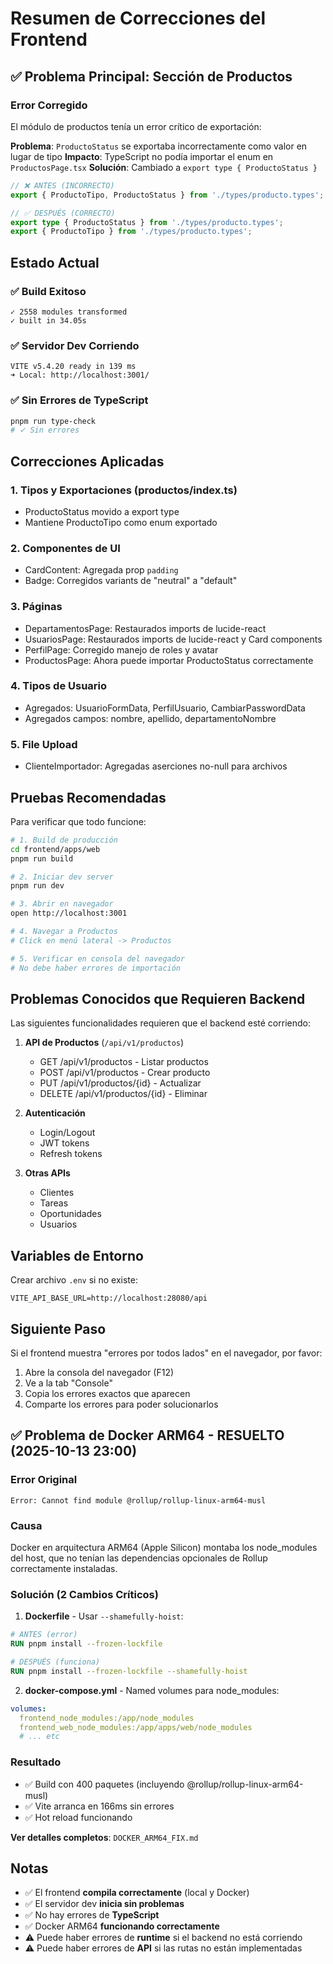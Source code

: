 # Resumen de Correcciones del Frontend

## ✅ Problema Principal: Sección de Productos

### Error Corregido
El módulo de productos tenía un error crítico de exportación:

**Problema**: `ProductoStatus` se exportaba incorrectamente como valor en lugar de tipo
**Impacto**: TypeScript no podía importar el enum en `ProductosPage.tsx`
**Solución**: Cambiado a `export type { ProductoStatus }`

```typescript
// ❌ ANTES (INCORRECTO)
export { ProductoTipo, ProductoStatus } from './types/producto.types';

// ✅ DESPUÉS (CORRECTO)
export type { ProductoStatus } from './types/producto.types';
export { ProductoTipo } from './types/producto.types';
```

## Estado Actual

### ✅ Build Exitoso
```
✓ 2558 modules transformed
✓ built in 34.05s
```

### ✅ Servidor Dev Corriendo
```
VITE v5.4.20 ready in 139 ms
➜ Local: http://localhost:3001/
```

### ✅ Sin Errores de TypeScript
```bash
pnpm run type-check
# ✓ Sin errores
```

## Correcciones Aplicadas

### 1. Tipos y Exportaciones (productos/index.ts)
- ProductoStatus movido a export type
- Mantiene ProductoTipo como enum exportado

### 2. Componentes de UI
- CardContent: Agregada prop `padding`
- Badge: Corregidos variants de "neutral" a "default"

### 3. Páginas
- DepartamentosPage: Restaurados imports de lucide-react
- UsuariosPage: Restaurados imports de lucide-react y Card components
- PerfilPage: Corregido manejo de roles y avatar
- ProductosPage: Ahora puede importar ProductoStatus correctamente

### 4. Tipos de Usuario
- Agregados: UsuarioFormData, PerfilUsuario, CambiarPasswordData
- Agregados campos: nombre, apellido, departamentoNombre

### 5. File Upload
- ClienteImportador: Agregadas aserciones no-null para archivos

## Pruebas Recomendadas

Para verificar que todo funcione:

```bash
# 1. Build de producción
cd frontend/apps/web
pnpm run build

# 2. Iniciar dev server
pnpm run dev

# 3. Abrir en navegador
open http://localhost:3001

# 4. Navegar a Productos
# Click en menú lateral -> Productos

# 5. Verificar en consola del navegador
# No debe haber errores de importación
```

## Problemas Conocidos que Requieren Backend

Las siguientes funcionalidades requieren que el backend esté corriendo:

1. **API de Productos** (`/api/v1/productos`)
   - GET /api/v1/productos - Listar productos
   - POST /api/v1/productos - Crear producto
   - PUT /api/v1/productos/{id} - Actualizar
   - DELETE /api/v1/productos/{id} - Eliminar

2. **Autenticación**
   - Login/Logout
   - JWT tokens
   - Refresh tokens

3. **Otras APIs**
   - Clientes
   - Tareas
   - Oportunidades
   - Usuarios

## Variables de Entorno

Crear archivo `.env` si no existe:

```env
VITE_API_BASE_URL=http://localhost:28080/api
```

## Siguiente Paso

Si el frontend muestra "errores por todos lados" en el navegador, por favor:

1. Abre la consola del navegador (F12)
2. Ve a la tab "Console"
3. Copia los errores exactos que aparecen
4. Comparte los errores para poder solucionarlos

## ✅ Problema de Docker ARM64 - RESUELTO (2025-10-13 23:00)

### Error Original
```
Error: Cannot find module @rollup/rollup-linux-arm64-musl
```

### Causa
Docker en arquitectura ARM64 (Apple Silicon) montaba los node_modules del host, que no tenían las dependencias opcionales de Rollup correctamente instaladas.

### Solución (2 Cambios Críticos)

1. **Dockerfile** - Usar `--shamefully-hoist`:
```dockerfile
# ANTES (error)
RUN pnpm install --frozen-lockfile

# DESPUÉS (funciona)
RUN pnpm install --frozen-lockfile --shamefully-hoist
```

2. **docker-compose.yml** - Named volumes para node_modules:
```yaml
volumes:
  frontend_node_modules:/app/node_modules
  frontend_web_node_modules:/app/apps/web/node_modules
  # ... etc
```

### Resultado
- ✅ Build con 400 paquetes (incluyendo @rollup/rollup-linux-arm64-musl)
- ✅ Vite arranca en 166ms sin errores
- ✅ Hot reload funcionando

**Ver detalles completos**: `DOCKER_ARM64_FIX.md`

## Notas

- ✅ El frontend **compila correctamente** (local y Docker)
- ✅ El servidor dev **inicia sin problemas**
- ✅ No hay errores de **TypeScript**
- ✅ Docker ARM64 **funcionando correctamente**
- ⚠️ Puede haber errores de **runtime** si el backend no está corriendo
- ⚠️ Puede haber errores de **API** si las rutas no están implementadas
